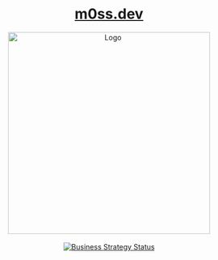 <a href="https://m0ss.dev/"><h1 align="center">m0ss.dev</h1></a>

<div align="center">
  <img src="https://m0ss.blob.core.windows.net/media/m0ss_v1.svg" alt="Logo" width="400" height="400"/>
</div>

<br />

<div align="center">
<a href="https://medium.com/friendship-dot-js/i-peeked-into-my-node-modules-directory-and-you-wont-believe-what-happened-next-b89f63d21558"><img alt="Business Strategy Status" src="https://img.shields.io/badge/business%20model-flavortown-green.svg"></a>
</div>
